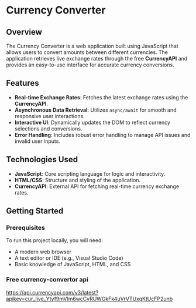 # Currency Converter

## Overview

The Currency Converter is a web application built using JavaScript that allows users to convert amounts between different currencies. The application retrieves live exchange rates through the free **CurrencyAPI** and provides an easy-to-use interface for accurate currency conversions.

## Features

- **Real-time Exchange Rates**: Fetches the latest exchange rates using the **CurrencyAPI**.
- **Asynchronous Data Retrieval**: Utilizes `async/await` for smooth and responsive user interactions.
- **Interactive UI**: Dynamically updates the DOM to reflect currency selections and conversions.
- **Error Handling**: Includes robust error handling to manage API issues and invalid user inputs.

## Technologies Used

- **JavaScript**: Core scripting language for logic and interactivity.
- **HTML/CSS**: Structure and styling of the application.
- **CurrencyAPI**: External API for fetching real-time currency exchange rates.

## Getting Started

### Prerequisites

To run this project locally, you will need:

- A modern web browser
- A text editor or IDE (e.g., Visual Studio Code)
- Basic knowledge of JavaScript, HTML, and CSS

### Free currency-convertor api
https://api.currencyapi.com/v3/latest?apikey=cur_live_Ytyf9mVlm6wcCyRUWGkFk4uVrVTUxqKtUcFP2unb
